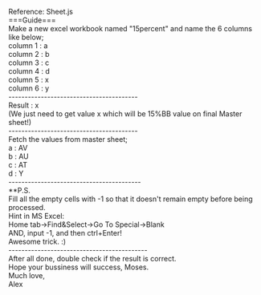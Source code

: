 Reference: Sheet.js <br>
===Guide=== <br>
Make a new excel workbook named "15percent" and name the 6 columns like below; <br>
column 1 :  a <br>
column 2 :  b <br>
column 3 :  c <br>
column 4 :  d <br>
column 5 :  x <br>
column 6 :  y <br>
---------------------------------------- <br>
Result : x  <br>(We just need to get value x which will be 15%BB value on final Master sheet!) <br>
---------------------------------------- <br>
Fetch the values from master sheet; <br>
a : AV <br>
b : AU <br>
c : AT <br>
d : Y <br>
----------------------------------------- <br>
**P.S. <br>
Fill all the empty cells with -1 so that it doesn't remain empty before being processed. <br>
Hint in MS Excel: <br>
Home tab->Find&Select->Go To Special->Blank <br>
AND, input -1, and then ctrl+Enter! <br>
Awesome trick. :) <br>
------------------------------------------- <br>
After all done, double check if the result is correct. <br>
Hope your bussiness will success, Moses. <br>
Much love, <br>
Alex <br>